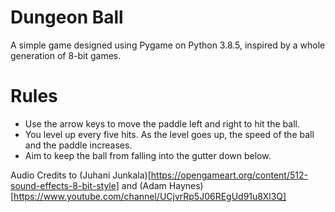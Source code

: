 # Dungeon Ball

A simple game designed using Pygame on Python 3.8.5, inspired by a whole generation of 8-bit games.


# Rules

 * Use the arrow keys to move the paddle left and right to hit the ball.
 * You level up every five hits. As the level goes up, the speed of the ball and the paddle increases.
 * Aim to keep the ball from falling into the gutter down below.

Audio Credits to (Juhani Junkala)[https://opengameart.org/content/512-sound-effects-8-bit-style] and (Adam Haynes)[https://www.youtube.com/channel/UCjvrRp5J06REgUd91u8Xl3Q]